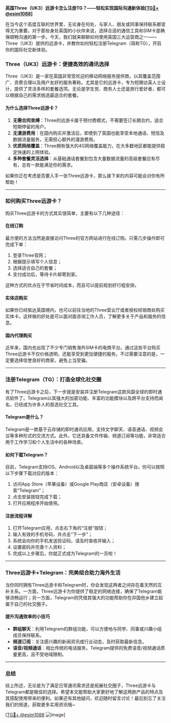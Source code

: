 **英国Three（UK3）远游卡怎么注册TG？——轻松实现国际沟通新体验[[TG💪+ @esim1088](https://t.me/s/esim1088)]**

在当今这个高度互联的世界里，无论身在何处，与家人、朋友或同事保持联系都变得尤为重要。对于那些身处英国的小伙伴来说，选择合适的通信工具和SIM卡是确保顺畅沟通的第一步。今天，我们就来聊聊如何使用英国三大运营商之一——Three（UK3）提供的远游卡，并教你如何轻松注册Telegram（简称TG），开启你的国际社交新体验。

### Three（UK3）远游卡：便捷高效的通讯选择

Three（UK3）是一家在英国非常受欢迎的移动网络服务提供商，以其覆盖范围广、资费合理以及用户友好的服务著称。尤其是它的远游卡，专为短期访英人士设计，提供了灵活多样的套餐选项。无论是学生党、商务人士还是旅行爱好者，都可以根据自己的需求挑选最适合的套餐。

#### 为什么选择Three远游卡？

1. **无需合同束缚**：Three的远游卡属于预付费模式，不需要签订长期合约，适合短期停留的用户。
2. **无漫游费用**：在国内购买并激活后，即使到了英国也能享受本地通话、短信及数据流量服务，无需担心额外的漫游费用。
3. **优质网络覆盖**：Three拥有强大的4G网络覆盖能力，在大多数地区都能提供稳定快速的上网体验。
4. **多种套餐灵活选择**：从基础通话套餐到包含大量数据流量的高级套餐应有尽有，总有一款能满足你的需求。

如果你正在考虑是否要入手一张Three远游卡，那么接下来的内容可能会对你有所帮助！

---

### 如何购买Three远游卡？

购买Three远游卡的方式其实很简单，主要有以下几种途径：

#### 在线订购
最方便的方法当然是直接访问Three的官方网站进行在线订购。只需几步操作即可完成下单：
1. 登录Three官网；
2. 根据提示填写个人信息；
3. 选择适合自己的套餐；
4. 支付成功后，等待卡片邮寄到家。

这种方式的优点在于节省时间成本，而且可以提前规划好行程安排。

#### 实体店购买
如果你已经抵达英国境内，也可以前往当地的Three营业厅或者授权经销商处购买实体卡。这样做的好处是可以面对面咨询工作人员，了解更多关于产品和服务的信息。

#### 国内代理购买
近年来，国内也出现了不少专门销售海外SIM卡的电商平台。通过这些平台购买Three远游卡不仅价格透明，还能享受到更加便捷的服务。不过需要注意的是，一定要选择信誉良好的商家，避免上当受骗。

---

### 注册Telegram（TG）：打造全球化社交圈

有了Three远游卡之后，下一步就是安装并注册Telegram这款风靡全球的即时通讯软件了。Telegram以其强大的加密功能、丰富的功能模块以及跨平台支持而闻名，已经成为许多人的首选社交工具。

#### Telegram是什么？
Telegram是一款基于云存储的即时通讯应用，支持文字聊天、语音通话、视频会议等多种形式的交流方式。此外，它还具备文件传输、频道订阅等功能，非常适合用于工作学习和个人生活中的各种场景。

#### 如何下载Telegram？
目前，Telegram支持iOS、Android以及桌面端等多个操作系统平台。你可以按照以下步骤下载对应的版本：
1. 访问App Store（苹果设备）或Google Play商店（安卓设备）搜索“Telegram”；
2. 点击安装按钮完成下载；
3. 打开应用程序开始使用。

#### 注册流程详解
1. 打开Telegram应用，点击右下角的“注册”按钮；
2. 输入有效的手机号码，并点击“下一步”；
3. 系统会向你的手机发送验证码，请及时查收并输入；
4. 设置密码并完善个人资料；
5. 完成以上步骤后，你就正式成为Telegram的一员啦！

---

### Three远游卡+Telegram：完美组合助力海外生活

当你同时拥有Three远游卡和Telegram时，你会发现这两者之间存在着天然的互补关系。一方面，Three远游卡为你提供了稳定的网络连接，确保了Telegram能够流畅运行；另一方面，Telegram则凭借其强大的功能帮助你在异国他乡建立起属于自己的社交圈子。

#### 提升沟通效率的小技巧
- **群组聊天**：利用Telegram的群组功能，可以方便地与同学、同事或兴趣小组成员保持联系。
- **频道订阅**：关注感兴趣的新闻资讯或行业动态，及时获取最新信息。
- **语音/视频通话**：相比传统的电话服务，Telegram提供的免费语音/视频通话质量更高，且不受地域限制。

---

### 总结

综上所述，无论是为了满足日常通讯需求还是拓展社交圈子，Three远游卡与Telegram都是极佳的选择。希望本文能帮助大家更好地了解这两款产品的特点及其搭配使用带来的便利。如果还有其他疑问，欢迎随时留言讨论！最后别忘了关注我们的频道，获取更多实用资讯哦~

[[TG💪+ @esim1088](https://t.me/s/esim1088) ![Image](https://i.postimg.cc/4NQfJmqS/Snipaste-2025-05-13-00-14-12.png)]